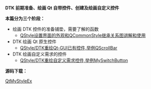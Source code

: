 

**DTK 前期准备、绘画 Qt 自带控件、创建及绘画自定义控件**



**本篇分为三个阶段：**

- 绘画 DTK 控件的准备铺垫，需要了解的函数
  - [QStyle设置界面的外观和QCommonStyle继承关系图讲解和使用](https://xmuli.tech/posts/f6acd9d8/)
- DTK 绘画 Qt 原生控件
  - [QStyle/DTK重绘Qt-GUI已有控件,举例QScrollBar](https://xmuli.tech/posts/9514c440/)
- DTK 绘画自定义需求的控件
  - [QStyle/DTK重绘自定义需求控件,举例MySwitchButton](https://xmuli.tech/posts/70928d69/)


**源码下载：**

[QtMyStyleEx](https://github.com/xmuli/QtExamples/tree/master/QtMyStyleEx/QtExample03/QtStyleEx)
